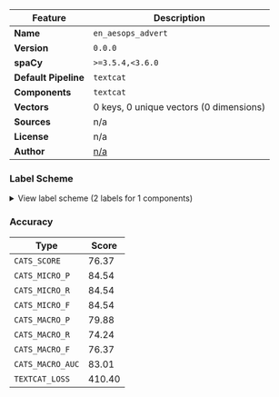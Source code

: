 | Feature | Description |
| --- | --- |
| **Name** | `en_aesops_advert` |
| **Version** | `0.0.0` |
| **spaCy** | `>=3.5.4,<3.6.0` |
| **Default Pipeline** | `textcat` |
| **Components** | `textcat` |
| **Vectors** | 0 keys, 0 unique vectors (0 dimensions) |
| **Sources** | n/a |
| **License** | n/a |
| **Author** | [n/a]() |

### Label Scheme

<details>

<summary>View label scheme (2 labels for 1 components)</summary>

| Component | Labels |
| --- | --- |
| **`textcat`** | `Normal`, `Advert` |

</details>

### Accuracy

| Type | Score |
| --- | --- |
| `CATS_SCORE` | 76.37 |
| `CATS_MICRO_P` | 84.54 |
| `CATS_MICRO_R` | 84.54 |
| `CATS_MICRO_F` | 84.54 |
| `CATS_MACRO_P` | 79.88 |
| `CATS_MACRO_R` | 74.24 |
| `CATS_MACRO_F` | 76.37 |
| `CATS_MACRO_AUC` | 83.01 |
| `TEXTCAT_LOSS` | 410.40 |